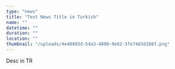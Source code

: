 ```yaml
---
type: "news"
title: "Test News Title in Turkish"
name: ""
datetime: ""
duration: ""
location: ""
thumbnail: "/uploads/4e40983d-54a3-4800-9e62-5fe7465d288f.png"
---
```


Desc in TR